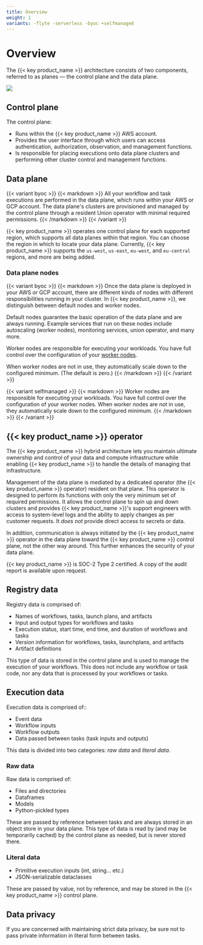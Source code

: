 ```yaml
---
title: Overview
weight: 1
variants: -flyte -serverless -byoc +selfmanaged
---
```


# Overview

The {{< key product_name >}} architecture consists of two components, referred to as planes — the control plane and the data plane.

![](/_static/images/user-guide/platform-architecture/union-architecture.png)

## Control plane

The control plane:
  * Runs within the {{< key product_name >}} AWS account.
  * Provides the user interface through which users can access authentication, authorization, observation, and management functions.
  * Is responsible for placing executions onto data plane clusters and performing other cluster control and management functions.

## Data plane
{{< variant byoc >}}
{{< markdown >}}
All your workflow and task executions are performed in the data plane, which runs within your AWS or GCP account. The data plane's clusters are provisioned and managed by the control plane through a resident Union operator with minimal required permissions.
{{< /markdown >}}
{{< /variant >}}

{{< key product_name >}} operates one control plane for each supported region, which supports all data planes within that region. You can choose the region in which to locate your data plane. Currently, {{< key product_name >}} supports the `us-west`, `us-east`, `eu-west`, and `eu-central` regions, and more are being added.

### Data plane nodes
{{< variant byoc >}}
{{< markdown >}}
Once the data plane is deployed in your AWS or GCP account, there are different kinds of nodes with different responsibilities running in your cluster. In {{< key product_name >}}, we distinguish between default nodes and worker nodes.

Default nodes guarantee the basic operation of the data plane and are always running. Example services that run on these nodes include autoscaling (worker nodes), monitoring services, union operator, and many more.

Worker nodes are responsible for executing your workloads. You have full control over the configuration of your [worker nodes](./data-plane-setup/configuring-your-data-plane#worker-node-groups).

When worker nodes are not in use, they automatically scale down to the configured minimum. (The default is zero.)
{{< /markdown >}}
{{< /variant >}}

{{< variant selfmanaged >}}
{{< markdown >}}
Worker nodes are responsible for executing your workloads. You have full control over the configuration of your worker nodes. When worker nodes are not in use, they automatically scale down to the configured minimum.
{{< /markdown >}}
{{< /variant >}}

## {{< key product_name >}} operator

The {{< key product_name >}} hybrid architecture lets you maintain ultimate ownership and control of your data and compute infrastructure while enabling {{< key product_name >}} to handle the details of managing that infrastructure.

Management of the data plane is mediated by a dedicated operator (the {{< key product_name >}} operator) resident on that plane.
This operator is designed to perform its functions with only the very minimum set of required permissions.
It allows the control plane to spin up and down clusters and provides {{< key product_name >}}'s support engineers with access to system-level logs and the ability to apply changes as per customer requests.
It _does not_ provide direct access to secrets or data.

In addition, communication is always initiated by the {{< key product_name >}} operator in the data plane toward the {{< key product_name >}} control plane, not the other way around.
This further enhances the security of your data plane.

{{< key product_name >}} is SOC-2 Type 2 certified. A copy of the audit report is available upon request.

## Registry data

Registry data is comprised of:

* Names of workflows, tasks, launch plans, and artifacts
* Input and output types for workflows and tasks
* Execution status, start time, end time, and duration of workflows and tasks
* Version information for workflows, tasks, launchplans, and artifacts
* Artifact definitions

This type of data is stored in the control plane and is used to manage the execution of your workflows.
This does not include any workflow or task code, nor any data that is processed by your workflows or tasks.

## Execution data

Execution data is comprised of::

* Event data
* Workflow inputs
* Workflow outputs
* Data passed between tasks (task inputs and outputs)

This data is divided into two categories: *raw data* and *literal data*.

### Raw data

Raw data is comprised of:

* Files and directories
* Dataframes
* Models
* Python-pickled types

These are passed by reference between tasks and are always stored in an object store in your data plane.
This type of data is read by (and may be temporarily cached) by the control plane as needed, but is never stored there.

### Literal data

* Primitive execution inputs (int, string... etc.)
* JSON-serializable dataclasses

These are passed by value, not by reference, and may be stored in the {{< key product_name >}} control plane.

## Data privacy

If you are concerned with maintaining strict data privacy, be sure not to pass private information in literal form between tasks.

